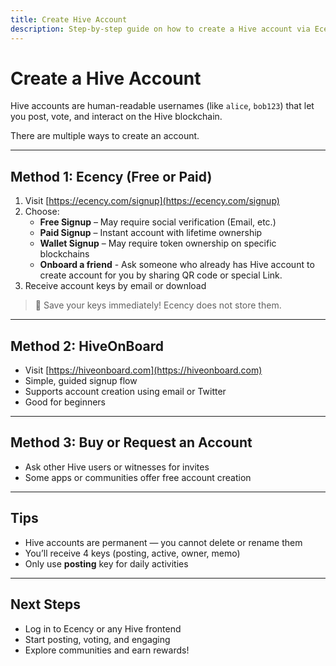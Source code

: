 ```yaml
---
title: Create Hive Account
description: Step-by-step guide on how to create a Hive account via Ecency and other services.
---
```


# Create a Hive Account

Hive accounts are human-readable usernames (like `alice`, `bob123`) that let you post, vote, and interact on the Hive blockchain.

There are multiple ways to create an account.

---

## Method 1: Ecency (Free or Paid)

1. Visit [https://ecency.com/signup](https://ecency.com/signup)
2. Choose:
    - **Free Signup** – May require social verification (Email, etc.)
    - **Paid Signup** – Instant account with lifetime ownership
    - **Wallet Signup** – May require token ownership on specific blockchains
    - **Onboard a friend** - Ask someone who already has Hive account to create account for you by sharing QR code or special Link.
3. Receive account keys by email or download

> 🔑 Save your keys immediately! Ecency does not store them.

---

## Method 2: HiveOnBoard

- Visit [https://hiveonboard.com](https://hiveonboard.com)
- Simple, guided signup flow
- Supports account creation using email or Twitter
- Good for beginners

---

## Method 3: Buy or Request an Account

- Ask other Hive users or witnesses for invites
- Some apps or communities offer free account creation

---

## Tips

- Hive accounts are permanent — you cannot delete or rename them
- You’ll receive 4 keys (posting, active, owner, memo)
- Only use **posting** key for daily activities

---

## Next Steps

- Log in to Ecency or any Hive frontend
- Start posting, voting, and engaging
- Explore communities and earn rewards!

